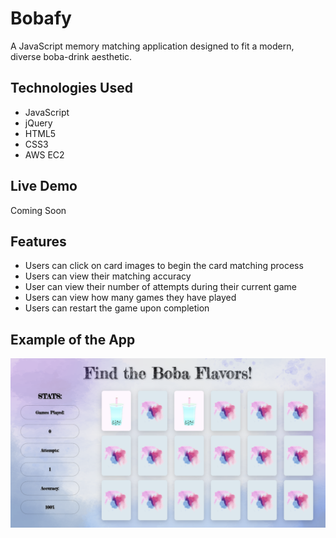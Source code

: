 # Bobafy

A JavaScript memory matching application designed to fit a modern, diverse boba-drink aesthetic.

## Technologies Used

- JavaScript
- jQuery
- HTML5
- CSS3
- AWS EC2

## Live Demo

Coming Soon

## Features

- Users can click on card images to begin the card matching process
- Users can view their matching accuracy
- User can view their number of attempts during their current game
- Users can view how many games they have played
- Users can restart the game upon completion

## Example of the App

![Bobafy](assets/images/Bobafy.png)
